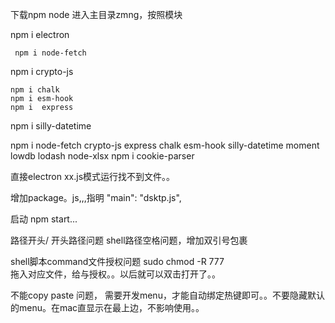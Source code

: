 

下载npm node
进入主目录zmng，按照模块

 npm i  electron

     npm i node-fetch
npm i crypto-js



    npm i chalk
    npm i esm-hook
    npm i  express
npm i  silly-datetime

npm i    node-fetch crypto-js express chalk esm-hook silly-datetime moment lowdb lodash node-xlsx
npm i  cookie-parser

直接electron xx.js模式运行找不到文件。。

增加package。js,,,指明 "main": "dsktp.js",


启动 npm start...



路径开头/ 开头路径问题
shell路径空格问题，增加双引号包裹


shell脚本command文件授权问题
sudo chmod -R 777  
拖入对应文件，给与授权。。以后就可以双击打开了。。



不能copy paste 问题，
需要开发menu，才能自动绑定热键即可。。不要隐藏默认的menu。在mac直显示在最上边，不影响使用。。